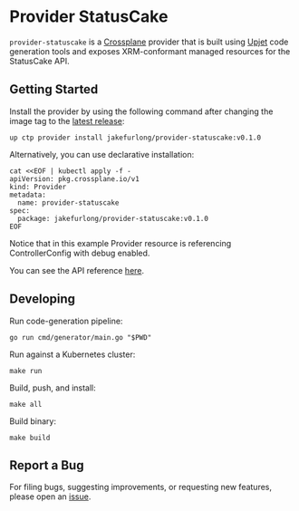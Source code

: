 # Provider StatusCake

`provider-statuscake` is a [Crossplane](https://crossplane.io/) provider that
is built using [Upjet](https://github.com/crossplane/upjet) code
generation tools and exposes XRM-conformant managed resources for the
StatusCake API.

## Getting Started

Install the provider by using the following command after changing the image tag
to the [latest release](https://marketplace.upbound.io/providers/jakefurlong/provider-statuscake):
```
up ctp provider install jakefurlong/provider-statuscake:v0.1.0
```

Alternatively, you can use declarative installation:
```
cat <<EOF | kubectl apply -f -
apiVersion: pkg.crossplane.io/v1
kind: Provider
metadata:
  name: provider-statuscake
spec:
  package: jakefurlong/provider-statuscake:v0.1.0
EOF
```

Notice that in this example Provider resource is referencing ControllerConfig with debug enabled.

You can see the API reference [here](https://doc.crds.dev/github.com/jakefurlong/provider-statuscake).

## Developing

Run code-generation pipeline:
```console
go run cmd/generator/main.go "$PWD"
```

Run against a Kubernetes cluster:

```console
make run
```

Build, push, and install:

```console
make all
```

Build binary:

```console
make build
```

## Report a Bug

For filing bugs, suggesting improvements, or requesting new features, please
open an [issue](https://github.com/jakefurlong/provider-statuscake/issues).

